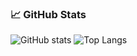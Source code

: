 ### &#x1f4c8; GitHub Stats

![GitHub stats](https://github-readme-stats.vercel.app/api?username=AngeCI&show_icons=true&theme=dracula)
![Top Langs](https://github-readme-stats.vercel.app/api/top-langs/?username=AngeCI&layout=compact&theme=dracula)
